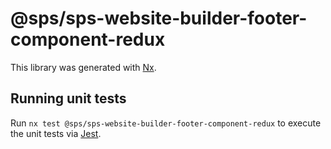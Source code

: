 # @sps/sps-website-builder-footer-component-redux

This library was generated with [Nx](https://nx.dev).

## Running unit tests

Run `nx test @sps/sps-website-builder-footer-component-redux` to execute the unit tests via [Jest](https://jestjs.io).
